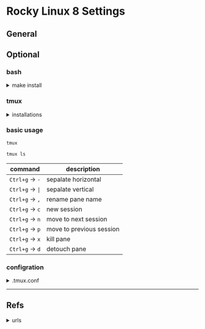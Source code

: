 # Rocky Linux 8 Settings

## General

## Optional

### bash

<details>
<summary>make install</summary>

``` bash
wget https://ftp.jaist.ac.jp/pub/GNU/bash/bash-5.2.15.tar.gz
cd bash-5.2.15
./configure
make
sudo make install
# reopen terminal
bash --version
GNU bash, バージョン 5.2.15(1)-release (x86_64-pc-linux-gnu)
Copyright (C) 2022 Free Software Foundation, Inc.
ライセンス GPLv3+: GNU GPL バージョン 3 またはそれ以降 <http://gnu.org/licenses/gpl.html>

This is free software; you are free to change and redistribute it.
There is NO WARRANTY, to the extent permitted by law.
```

</details>

### tmux

<details>
<summary>installations</summary>

``` bash
wget https://github.com/tmux/tmux/releases/download/3.3a/tmux-3.3a.tar.gz
tar -zvxf tmux-3.3a.tar.gz
cd tmux-3.3a

./configure
sudo dnf search libevent | grep devel
sudo dnf install libevent-devel
./configure
make
sudo make install
cd ~
tmux -V
tmux 3.3a
```

</details>

### basic usage

``` zsh
tmux
```

``` zsh
tmux ls

```

|command|description|
|--|--|
|`Ctrl+g` -> `-`|sepalate horizontal|
|`Ctrl+g` -> `\|`|sepalate vertical|
|`Ctrl+g` -> `,`|rename pane name|
|`Ctrl+g` -> `c`|new session|
|`Ctrl+g` -> `n`|move to next session|
|`Ctrl+g` -> `p`|move to previous session|
|`Ctrl+g` -> `x`|kill pane|
|`Ctrl+g` -> `d`|detouch pane|

### configration

<details>
<summary>.tmux.conf</summary>

``` .tmux.conf
# tmux起動時のshellをデフォルト設定してるshellにする
set -g default-shell "${SHELL}"
set -g default-command "${SHELL}"

# prefixをCtrl + gに変更
unbind C-b
set -g prefix C-g
bind C-g send-prefix

# 水平分割と垂直分割
bind \\ split-window -h
bind - split-window -v

# pane Noを表示
set -g display-panes-time 1000

# paneの開始を1からに変更
set -g base-index 1

# マウスでpineの切り替えやリサイズを有効にする
set -g mouse on

# マウスホイールでヒストリではなくスクロールできるようにする
# set -g mouse on
set -g terminal-override 'xterm*:smcup@:rmcup@'

# コピーモードのキー操作をviライクにする
set-window-option -g mode-keys vi
bind-key -T copy-mode-vi 'v' send -X begin-selection
bind-key -T copy-mode-vi 'C-v' send -X rectangle-toggle
bind-key -T copy-mode-vi 'y' send -X copy-selection

# コピーした際にwindowのクリップボードにも転送する
# Linux (dnf isntalll xsel)
bind-key -T copy-mode-vi Enter send-keys -X copy-pipe-and-cancel "xsel -bi"
# WSL
# bind-key -T copy-mode-vi Enter send-keys -X copy-pipe-and-cancel clip.exe

set -s escape-time 0

```

</details>

---

## Refs

<details>
<summary>urls</summary>

[enginearn - Qiita](https://qiita.com/enginearn/following_users)

[デフォルトのShell を変更する](http://linux.kororo.jp/cont/tips/shell_change.php)

[Install Linux kernel-devel - Qiita](https://qiita.com/metheglin/items/60261f474ccdfb467574)

[CentOS 7 Kernel を 5.4系(kernel-lt)に変更する](https://kuni92.net/2022/01/centos-7-kernel.html)

[GitHub - enginearn/rocky-lunix-settings](https://github.com/enginearn/rocky-lunix-settings)

[Docker - Install Engine - Documentation](https://docs.rockylinux.org/gemstones/docker/)

[How To Install and Use Docker on Rocky Linux 8 | DigitalOcean](https://www.digitalocean.com/community/tutorials/how-to-install-and-use-docker-on-rocky-linux-8)

[Linuxでユーザーをグループに追加するコマンド | LFI](https://linuxfan.info/add-sub-group-command)

[Fix full screen problem in VirtualBox Rockylinux - General - Rocky Linux Forum](https://forums.rockylinux.org/t/fix-full-screen-problem-in-virtualbox-rockylinux/5554/6)

[Installing ZSH · ohmyzsh/ohmyzsh Wiki · GitHub](https://github.com/ohmyzsh/ohmyzsh/wiki/Installing-ZSH)

[Install Python on Rocky Linux 8 - kifarunix.com](https://kifarunix.com/install-python-on-rocky-linux-8/)

[GitHub - pyenv/pyenv: Simple Python version management](https://github.com/pyenv/pyenv#installation)

[GitHub - nodesource/distributions: NodeSource Node.js Binary Distributions](https://github.com/nodesource/distributions)

[GitHub - tmux/tmux: tmux source code](https://github.com/tmux/tmux)

[[Linux]ファイルの圧縮、解凍方法 - Qiita](https://qiita.com/supersaiakujin/items/c6b54e9add21d375161f)

[とほほのtmux入門 - とほほのWWW入門](https://www.tohoho-web.com/ex/tmux.html)

[Rocky Linux 8にOpenJDK 17をインストール（AppStream） - Qiita](https://qiita.com/witchcraze/items/cf0e046d8f116a1abce8)

[Download Java for Linux](https://www.java.com/en/download/)

[CrownCloud Wiki - How To Install PHP 8 2 In Rocky Linux 8](https://wiki.crowncloud.net/?How_to_Install_PHP_8_2_in_Rocky_Linux_8)

[Visual Studio Code ソースコードはスニペットと「Ctrl + space」で書いちゃいなよ | MSeeeeN](https://mseeeen.msen.jp/vscode-snippet/)

[Linuxコマンド辞典 tmuxコマンド（ユーティリティ管理） | すなりんブログ](https://kcfran.com/2022/11/07/linux-command-tmux/)

[Tmux sessions should be nested with care, unset $TMUX to force](https://koenwoortman.com/tmux-sessions-should-be-nested-with-care-unset-tmux-to-force/)

[tmuxのデフォルトシェルをzshにしたいのに起動時にbashなる問題 - Qiita](https://qiita.com/puriso/items/9cec04eaba47a9d563ea)

[tmuxからクリップボードにコピーする（令和版） - Qiita](https://qiita.com/purutane/items/1d1dc4818013bbbaead4)

[約2年ぶりの更新となるGNU Bash v5.2](https://newspicks.com/news/7611719?ref=user_14)

[Bash/Zshで配列のn番目を取得する、を統一する](https://rcmdnk.com/blog/2018/08/19/computer-bash-zsh/)

[BashとZshの違いでのハマりどころ](https://rcmdnk.com/blog/2013/12/26/computer-bash-zsh/)

[Bash でインクリメントとデクリメント演算を行う方法 | Delft スタック](https://www.delftstack.com/ja/howto/linux/how-to-perform-increment-and-decrement-operation-in-bash/)

[各種テスト - bash - 算術式評価](https://www.loose-info.com/main/varioustests/bash/arithmetic_evaluation.html)

[Upper- or lower-casing strings in bash and zsh – Scripting OS X](https://scriptingosx.com/2019/12/upper-or-lower-casing-strings-in-bash-and-zsh/)

[unix - First character of a variable in a shell script to uppercase? - Stack Overflow](https://stackoverflow.com/questions/12420317/first-character-of-a-variable-in-a-shell-script-to-uppercase)

[bashの変数展開によるファイル名や拡張子の取得 - Qiita](https://qiita.com/mriho/items/b30b3a33e8d2e25e94a8)

[ls の実行結果を for 文で処理するワンライナー](https://zenn.dev/ikuraikura/articles/4aac30d719f9c52e79a3)

[bashでfileの拡張子を取得するには | ゴルディアスの涙目](https://gordiustears.net/getting-file-extention-by-bash/)

[ls の実行結果を for 文で処理するワンライナー](https://zenn.dev/ikuraikura/articles/4aac30d719f9c52e79a3)

</details>
